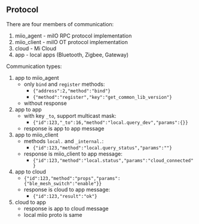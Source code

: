 ## Protocol

There are four members of communication:

1. miio_agent - miIO RPC protocol implementation
2. miio_client - miIO OT protocol implementation
3. cloud - Mi Cloud
4. app - local apps (Bluetooth, Zigbee, Gateway)

Communication types:

1. app to miio_agent
   - only `bind` and `register` methods:
     - `{"address":2,"method":"bind"}`
     - `{"method":"register","key":"get_common_lib_version"}`
   - without response
2. app to app
   - with key `_to`, support multicast mask:
     - `{"id":123,"_to":16,"method":"local.query_dev","params":{}}`
   - response is app to app message
3. app to miio_client
   - methods `local.` and `_internal.`:
     - `{"id":123,"method":"local.query_status","params":""}`
   - response is miio_client to app message:
     - `{"id":123,"method":"local.status","params":"cloud_connected"}`
4. app to cloud
   - `{"id":123,"method":"props","params":{"ble_mesh_switch":"enable"}}`
   - response is cloud to app message:
     - `{"id":123,"result":"ok"}`
6. cloud to app
   - response is app to cloud message
   - local miio proto is same